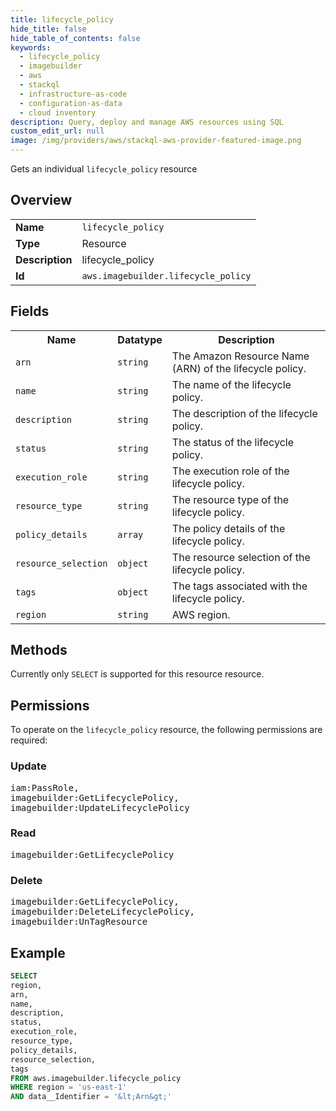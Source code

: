 ```yaml
---
title: lifecycle_policy
hide_title: false
hide_table_of_contents: false
keywords:
  - lifecycle_policy
  - imagebuilder
  - aws
  - stackql
  - infrastructure-as-code
  - configuration-as-data
  - cloud inventory
description: Query, deploy and manage AWS resources using SQL
custom_edit_url: null
image: /img/providers/aws/stackql-aws-provider-featured-image.png
---
```

Gets an individual <code>lifecycle_policy</code> resource

## Overview
<table><tbody>
<tr><td><b>Name</b></td><td><code>lifecycle_policy</code></td></tr>
<tr><td><b>Type</b></td><td>Resource</td></tr>
<tr><td><b>Description</b></td><td>lifecycle_policy</td></tr>
<tr><td><b>Id</b></td><td><code>aws.imagebuilder.lifecycle_policy</code></td></tr>
</tbody></table>

## Fields
<table><tbody>
<tr><th>Name</th><th>Datatype</th><th>Description</th></tr>
<tr><td><code>arn</code></td><td><code>string</code></td><td>The Amazon Resource Name (ARN) of the lifecycle policy.</td></tr>
<tr><td><code>name</code></td><td><code>string</code></td><td>The name of the lifecycle policy.</td></tr>
<tr><td><code>description</code></td><td><code>string</code></td><td>The description of the lifecycle policy.</td></tr>
<tr><td><code>status</code></td><td><code>string</code></td><td>The status of the lifecycle policy.</td></tr>
<tr><td><code>execution_role</code></td><td><code>string</code></td><td>The execution role of the lifecycle policy.</td></tr>
<tr><td><code>resource_type</code></td><td><code>string</code></td><td>The resource type of the lifecycle policy.</td></tr>
<tr><td><code>policy_details</code></td><td><code>array</code></td><td>The policy details of the lifecycle policy.</td></tr>
<tr><td><code>resource_selection</code></td><td><code>object</code></td><td>The resource selection of the lifecycle policy.</td></tr>
<tr><td><code>tags</code></td><td><code>object</code></td><td>The tags associated with the lifecycle policy.</td></tr>
<tr><td><code>region</code></td><td><code>string</code></td><td>AWS region.</td></tr>

</tbody></table>

## Methods
Currently only <code>SELECT</code> is supported for this resource resource.

## Permissions

To operate on the <code>lifecycle_policy</code> resource, the following permissions are required:

### Update
<pre>
iam:PassRole,
imagebuilder:GetLifecyclePolicy,
imagebuilder:UpdateLifecyclePolicy</pre>

### Read
<pre>
imagebuilder:GetLifecyclePolicy</pre>

### Delete
<pre>
imagebuilder:GetLifecyclePolicy,
imagebuilder:DeleteLifecyclePolicy,
imagebuilder:UnTagResource</pre>


## Example
```sql
SELECT
region,
arn,
name,
description,
status,
execution_role,
resource_type,
policy_details,
resource_selection,
tags
FROM aws.imagebuilder.lifecycle_policy
WHERE region = 'us-east-1'
AND data__Identifier = '&lt;Arn&gt;'
```
